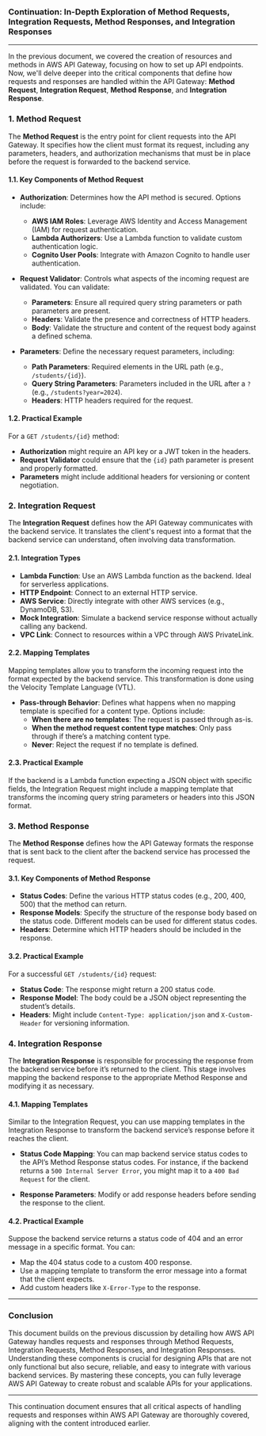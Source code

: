 

### Continuation: In-Depth Exploration of Method Requests, Integration Requests, Method Responses, and Integration Responses

---

In the previous document, we covered the creation of resources and methods in AWS API Gateway, focusing on how to set up API endpoints. Now, we'll delve deeper into the critical components that define how requests and responses are handled within the API Gateway: **Method Request**, **Integration Request**, **Method Response**, and **Integration Response**.

### 1. Method Request

The **Method Request** is the entry point for client requests into the API Gateway. It specifies how the client must format its request, including any parameters, headers, and authorization mechanisms that must be in place before the request is forwarded to the backend service.

#### 1.1. Key Components of Method Request

- **Authorization**: Determines how the API method is secured. Options include:
  - **AWS IAM Roles**: Leverage AWS Identity and Access Management (IAM) for request authentication.
  - **Lambda Authorizers**: Use a Lambda function to validate custom authentication logic.
  - **Cognito User Pools**: Integrate with Amazon Cognito to handle user authentication.

- **Request Validator**: Controls what aspects of the incoming request are validated. You can validate:
  - **Parameters**: Ensure all required query string parameters or path parameters are present.
  - **Headers**: Validate the presence and correctness of HTTP headers.
  - **Body**: Validate the structure and content of the request body against a defined schema.

- **Parameters**: Define the necessary request parameters, including:
  - **Path Parameters**: Required elements in the URL path (e.g., `/students/{id}`).
  - **Query String Parameters**: Parameters included in the URL after a `?` (e.g., `/students?year=2024`).
  - **Headers**: HTTP headers required for the request.

#### 1.2. Practical Example

For a `GET /students/{id}` method:
- **Authorization** might require an API key or a JWT token in the headers.
- **Request Validator** could ensure that the `{id}` path parameter is present and properly formatted.
- **Parameters** might include additional headers for versioning or content negotiation.

### 2. Integration Request

The **Integration Request** defines how the API Gateway communicates with the backend service. It translates the client's request into a format that the backend service can understand, often involving data transformation.

#### 2.1. Integration Types

- **Lambda Function**: Use an AWS Lambda function as the backend. Ideal for serverless applications.
- **HTTP Endpoint**: Connect to an external HTTP service.
- **AWS Service**: Directly integrate with other AWS services (e.g., DynamoDB, S3).
- **Mock Integration**: Simulate a backend service response without actually calling any backend.
- **VPC Link**: Connect to resources within a VPC through AWS PrivateLink.

#### 2.2. Mapping Templates

Mapping templates allow you to transform the incoming request into the format expected by the backend service. This transformation is done using the Velocity Template Language (VTL).

- **Pass-through Behavior**: Defines what happens when no mapping template is specified for a content type. Options include:
  - **When there are no templates**: The request is passed through as-is.
  - **When the method request content type matches**: Only pass through if there’s a matching content type.
  - **Never**: Reject the request if no template is defined.

#### 2.3. Practical Example

If the backend is a Lambda function expecting a JSON object with specific fields, the Integration Request might include a mapping template that transforms the incoming query string parameters or headers into this JSON format.

### 3. Method Response

The **Method Response** defines how the API Gateway formats the response that is sent back to the client after the backend service has processed the request.

#### 3.1. Key Components of Method Response

- **Status Codes**: Define the various HTTP status codes (e.g., 200, 400, 500) that the method can return.
- **Response Models**: Specify the structure of the response body based on the status code. Different models can be used for different status codes.
- **Headers**: Determine which HTTP headers should be included in the response.

#### 3.2. Practical Example

For a successful `GET /students/{id}` request:
- **Status Code**: The response might return a 200 status code.
- **Response Model**: The body could be a JSON object representing the student’s details.
- **Headers**: Might include `Content-Type: application/json` and `X-Custom-Header` for versioning information.

### 4. Integration Response

The **Integration Response** is responsible for processing the response from the backend service before it’s returned to the client. This stage involves mapping the backend response to the appropriate Method Response and modifying it as necessary.

#### 4.1. Mapping Templates

Similar to the Integration Request, you can use mapping templates in the Integration Response to transform the backend service’s response before it reaches the client.

- **Status Code Mapping**: You can map backend service status codes to the API’s Method Response status codes. For instance, if the backend returns a `500 Internal Server Error`, you might map it to a `400 Bad Request` for the client.

- **Response Parameters**: Modify or add response headers before sending the response to the client.

#### 4.2. Practical Example

Suppose the backend service returns a status code of 404 and an error message in a specific format. You can:
- Map the 404 status code to a custom 400 response.
- Use a mapping template to transform the error message into a format that the client expects.
- Add custom headers like `X-Error-Type` to the response.

---

### Conclusion

This document builds on the previous discussion by detailing how AWS API Gateway handles requests and responses through Method Requests, Integration Requests, Method Responses, and Integration Responses. Understanding these components is crucial for designing APIs that are not only functional but also secure, reliable, and easy to integrate with various backend services. By mastering these concepts, you can fully leverage AWS API Gateway to create robust and scalable APIs for your applications.

---

This continuation document ensures that all critical aspects of handling requests and responses within AWS API Gateway are thoroughly covered, aligning with the content introduced earlier.
